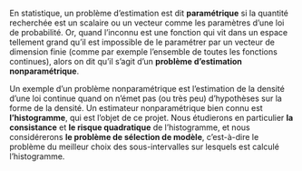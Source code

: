 En statistique, un problème d’estimation est dit **paramétrique** si la quantité recherchée est un scalaire ou un vecteur comme les paramètres d’une loi de probabilité. Or, quand l’inconnu est une fonction qui vit dans un espace tellement grand qu’il est impossible de le paramétrer par un vecteur de dimension finie (comme par exemple l’ensemble de toutes les fonctions continues), alors on dit qu’il s’agit d’un **problème d’estimation nonparamétrique**.

Un exemple d’un problème nonparamétrique est l’estimation de la densité d’une loi continue quand on n’émet pas (ou très peu) d’hypothèses sur la forme de la densité. Un estimateur nonparamétrique bien connu est **l’histogramme**, qui est l’objet de ce projet. Nous étudierons en particulier **la consistance** et **le risque quadratique** de l’histogramme, et nous considérerons **le problème de sélection de modèle**, c’est-à-dire le problème du meilleur choix des sous-intervalles sur lesquels est calculé l’histogramme.

